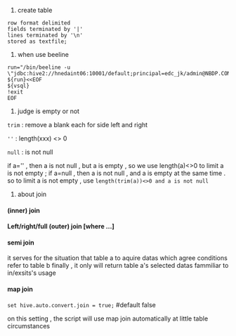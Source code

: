 1.  create table
```
row format delimited
fields terminated by '|'
lines terminated by '\n'
stored as textfile;
```

1.  when use beeline
```
run="/bin/beeline -u \"jdbc:hive2://hnedaint06:10001/default;principal=edc_jk/admin@NBDP.COM\""
${run}<<EOF
${vsql}
!exit
EOF
```

1.  judge is empty or not

```trim``` : remove a blank each for side left and right

```''``` : length(xxx) <> 0

```null``` : is not null

if a='' , then a is not null , but a is empty , so we use length(a)<>0 to limit a is not empty ;
if a=null , then a is not null , and a is empty at the same time .
so to limit a is not empty , use 
```length(trim(a))<>0 and a is not null```

1.  about join

#### (inner) join
#### Left/right/full (outer) join [where …]


#### semi join
it serves for the situation that table a to aquire datas which agree conditions refer to table b
finally , it only will return table a's selected datas
fammiliar to in/exsits's usage

#### map join

```set hive.auto.convert.join = true;``` #default false

on this setting , the script will use map join automatically at little table circumstances


